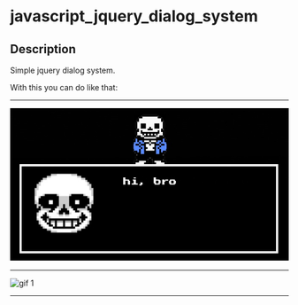 # javascript_jquery_dialog_system

## Description
Simple jquery dialog system.

With this you can do like that:
___
![image 1](/images/like.jpg) 
___
![gif 1](/images/under.gif) 
___
